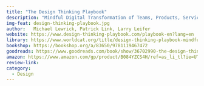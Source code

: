 ```yaml
---
title: "The Design Thinking Playbook"
description: "Mindful Digital Transformation of Teams, Products, Services, Businesses and Ecosystemss"
img-feat: design-thinking-playbook.jpg
author:   Michael Lewrick, Patrick Link, Larry Leifer
website: https://www.design-thinking-playbook.com/playbook-en?lang=en
library: https://www.worldcat.org/title/design-thinking-playbook-mindful-digital-transformation-of-teams-products-services-businesses-and-ecosystems/oclc/1033921673?loc=
bookshop: https://bookshop.org/a/83650/9781119467472
goodreads: https://www.goodreads.com/book/show/36702990-the-design-thinking-playbook
amazon: https://www.amazon.com/gp/product/B084YZCS4H/ref=as_li_tl?ie=UTF8&tag=govfresh-20&camp=1789&creative=9325&linkCode=as2&creativeASIN=B084YZCS4H&linkId=95421e972d6b6140de1da0919bca09ca
review-link: 
category:
  - Design
---
```


